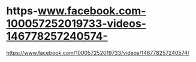 # https-www.facebook.com-100057252019733-videos-146778257240574-
https://www.facebook.com/100057252019733/videos/146778257240574/
